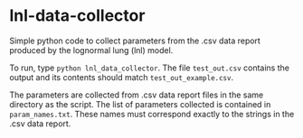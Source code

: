 # lnl-data-collector
Simple python code to collect parameters from the .csv data report produced by the lognormal lung (lnl) model.

To run, type `python lnl_data_collector`. 
The file `test_out.csv` contains the output and its contents should match `test_out_example.csv`.

The parameters are collected from .csv data report files in the same directory as the script.
The list of parameters collected is contained in `param_names.txt`.
These names must correspond exactly to the strings in the .csv data report.
